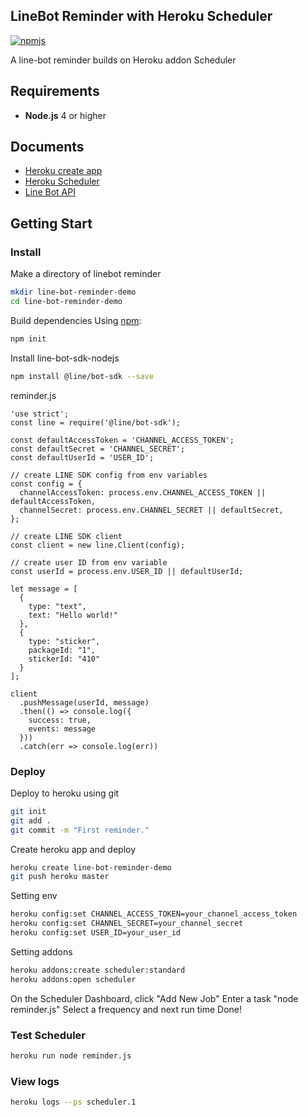 LineBot Reminder with Heroku Scheduler
---
[![npmjs](https://badge.fury.io/js/%40line%2Fbot-sdk.svg)](https://www.npmjs.com/package/@line/bot-sdk)

A line-bot reminder builds on Heroku addon Scheduler

Requirements
---
* **Node.js** 4 or higher

Documents
---
* [Heroku create app](https://devcenter.heroku.com/articles/creating-apps)
* [Heroku Scheduler](https://devcenter.heroku.com/articles/scheduler)
* [Line Bot API](https://developers.line.me/en/docs/messaging-api/reference/)


Getting Start
---
### Install

Make a directory of linebot reminder
```bash
mkdir line-bot-reminder-demo
cd line-bot-reminder-demo
```

Build dependencies Using [npm](https://www.npmjs.com/):
```bash
npm init
```

Install line-bot-sdk-nodejs
```bash
npm install @line/bot-sdk --save
```

reminder.js
```javascript=
'use strict';
const line = require('@line/bot-sdk');

const defaultAccessToken = 'CHANNEL_ACCESS_TOKEN';
const defaultSecret = 'CHANNEL_SECRET';
const defaultUserId = 'USER_ID';

// create LINE SDK config from env variables
const config = {
  channelAccessToken: process.env.CHANNEL_ACCESS_TOKEN || defaultAccessToken,
  channelSecret: process.env.CHANNEL_SECRET || defaultSecret,
};

// create LINE SDK client
const client = new line.Client(config);

// create user ID from env variable
const userId = process.env.USER_ID || defaultUserId;

let message = [
  {
    type: "text",
    text: "Hello world!"
  },
  {
    type: "sticker",
    packageId: "1",
    stickerId: "410"
  }
];

client
  .pushMessage(userId, message)
  .then(() => console.log({
    success: true,
    events: message
  }))
  .catch(err => console.log(err))
```

### Deploy
Deploy to heroku using git
```bash
git init
git add .
git commit -m "First reminder."
```

Create heroku app and deploy
```bash
heroku create line-bot-reminder-demo
git push heroku master
```

Setting env
```bash
heroku config:set CHANNEL_ACCESS_TOKEN=your_channel_access_token
heroku config:set CHANNEL_SECRET=your_channel_secret
heroku config:set USER_ID=your_user_id
```

Setting addons
```bash
heroku addons:create scheduler:standard
heroku addons:open scheduler
```

On the Scheduler Dashboard, click "Add New Job"
Enter a task "node reminder.js"
Select a frequency and next run time
Done!

### Test Scheduler
```bash
heroku run node reminder.js
```

### View logs
```bash
heroku logs --ps scheduler.1
```